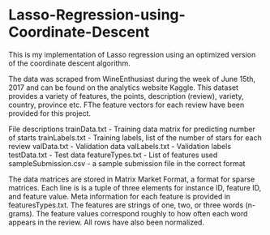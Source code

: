 # Lasso-Regression-using-Coordinate-Descent

This is my implementation of Lasso regression using an optimized version of the coordinate descent algorithm.

The data was scraped from WineEnthusiast during the week of June 15th, 2017 and can be found on the analytics website Kaggle. This dataset provides a variety of features, the points, description (review), variety, country, province etc. FThe feature vectors for each review have been provided for this project.

File descriptions
trainData.txt - Training data matrix for predicting number of starts 
trainLabels.txt - Training labels, list of the number of stars for each review 
valData.txt - Validation data 
valLabels.txt - Validation labels 
testData.txt - Test data 
featureTypes.txt - List of features used 
sampleSubmission.csv - a sample submission file in the correct format

The data matrices are stored in Matrix Market Format, a format for sparse matrices. Each line is is a tuple of three elements for instance ID, feature ID, and feature value. Meta information for each feature is provided in featuresTypes.txt. The features are strings of one, two, or three words (n-grams). The feature values correspond roughly to how often each word appears in the review. All rows have also been normalized.
